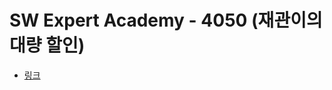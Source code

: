# SW Expert Academy - 4050 (재관이의 대량 할인)
- [링크](https://www.swexpertacademy.com/main/code/problem/problemDetail.do?contestProbId=AWIseXoKEUcDFAWN)
